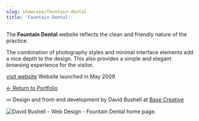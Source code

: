 ```yaml
---
slug: showcase/fountain-dental
title: 'Fountain Dental'
---
```

The **Fountain Dental** website reflects the clean and friendly nature of the practice.

The combination of photography styles and minimal interface elements add a nice depth to the design. This also provides a simple and elegant browsing experience for the visitor.

[visit website](http://www.fountaindental.net)
Website launched in May 2009

[← Return to Portfolio](/showcase)

💤 Design and front-end development by David Bushell at [Base Creative](http://www.basecreative.eu)

![David Bushell - Web Design - Fountain Dental home page.](/images/portfolio/web-design-fountain-dental-1.png)
